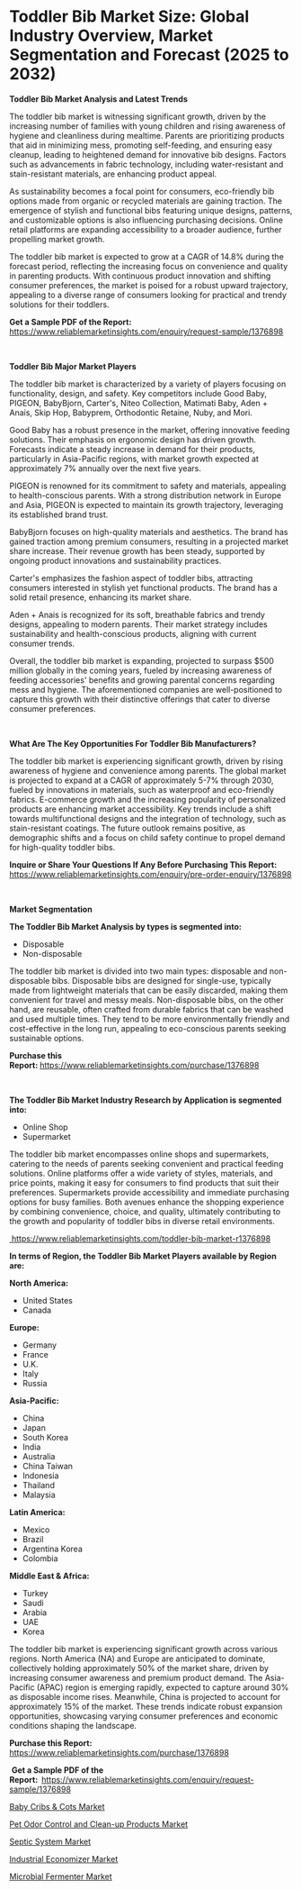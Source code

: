 <p><h1>Toddler Bib Market Size: Global Industry Overview, Market Segmentation and Forecast (2025 to 2032)</h1></p><p><strong>Toddler Bib Market Analysis and Latest Trends</strong></p>
<p><p>The toddler bib market is witnessing significant growth, driven by the increasing number of families with young children and rising awareness of hygiene and cleanliness during mealtime. Parents are prioritizing products that aid in minimizing mess, promoting self-feeding, and ensuring easy cleanup, leading to heightened demand for innovative bib designs. Factors such as advancements in fabric technology, including water-resistant and stain-resistant materials, are enhancing product appeal.</p><p>As sustainability becomes a focal point for consumers, eco-friendly bib options made from organic or recycled materials are gaining traction. The emergence of stylish and functional bibs featuring unique designs, patterns, and customizable options is also influencing purchasing decisions. Online retail platforms are expanding accessibility to a broader audience, further propelling market growth. </p><p>The toddler bib market is expected to grow at a CAGR of 14.8% during the forecast period, reflecting the increasing focus on convenience and quality in parenting products. With continuous product innovation and shifting consumer preferences, the market is poised for a robust upward trajectory, appealing to a diverse range of consumers looking for practical and trendy solutions for their toddlers.</p></p>
<p><strong>Get a Sample PDF of the Report:&nbsp;</strong> <a href="https://www.reliablemarketinsights.com/enquiry/request-sample/1376898?utm_campaign=2748&utm_medium=2&utm_source=Github&utm_content=ia&utm_term=28032025&utm_id=toddler-bib">https://www.reliablemarketinsights.com/enquiry/request-sample/1376898</a></p>
<p>&nbsp;</p>
<p><strong>Toddler Bib Major Market Players</strong></p>
<p><p>The toddler bib market is characterized by a variety of players focusing on functionality, design, and safety. Key competitors include Good Baby, PIGEON, BabyBjorn, Carter's, Niteo Collection, Matimati Baby, Aden + Anais, Skip Hop, Babyprem, Orthodontic Retaine, Nuby, and Mori.</p><p>Good Baby has a robust presence in the market, offering innovative feeding solutions. Their emphasis on ergonomic design has driven growth. Forecasts indicate a steady increase in demand for their products, particularly in Asia-Pacific regions, with market growth expected at approximately 7% annually over the next five years.</p><p>PIGEON is renowned for its commitment to safety and materials, appealing to health-conscious parents. With a strong distribution network in Europe and Asia, PIGEON is expected to maintain its growth trajectory, leveraging its established brand trust.</p><p>BabyBjorn focuses on high-quality materials and aesthetics. The brand has gained traction among premium consumers, resulting in a projected market share increase. Their revenue growth has been steady, supported by ongoing product innovations and sustainability practices. </p><p>Carter's emphasizes the fashion aspect of toddler bibs, attracting consumers interested in stylish yet functional products. The brand has a solid retail presence, enhancing its market share.</p><p>Aden + Anais is recognized for its soft, breathable fabrics and trendy designs, appealing to modern parents. Their market strategy includes sustainability and health-conscious products, aligning with current consumer trends.</p><p>Overall, the toddler bib market is expanding, projected to surpass $500 million globally in the coming years, fueled by increasing awareness of feeding accessories' benefits and growing parental concerns regarding mess and hygiene. The aforementioned companies are well-positioned to capture this growth with their distinctive offerings that cater to diverse consumer preferences.</p></p>
<p>&nbsp;</p>
<p><strong>What Are The Key Opportunities For Toddler Bib Manufacturers?</strong></p>
<p><p>The toddler bib market is experiencing significant growth, driven by rising awareness of hygiene and convenience among parents. The global market is projected to expand at a CAGR of approximately 5-7% through 2030, fueled by innovations in materials, such as waterproof and eco-friendly fabrics. E-commerce growth and the increasing popularity of personalized products are enhancing market accessibility. Key trends include a shift towards multifunctional designs and the integration of technology, such as stain-resistant coatings. The future outlook remains positive, as demographic shifts and a focus on child safety continue to propel demand for high-quality toddler bibs.</p></p>
<p><strong>Inquire or Share Your Questions If Any Before Purchasing This Report:</strong> <a href="https://www.reliablemarketinsights.com/enquiry/pre-order-enquiry/1376898?utm_campaign=2748&utm_medium=2&utm_source=Github&utm_content=ia&utm_term=28032025&utm_id=toddler-bib">https://www.reliablemarketinsights.com/enquiry/pre-order-enquiry/1376898</a></p>
<p>&nbsp;</p>
<p><strong>Market Segmentation</strong></p>
<p><strong>The Toddler Bib Market Analysis by types is segmented into:</strong></p>
<p><ul><li>Disposable</li><li>Non-disposable</li></ul></p>
<p><p>The toddler bib market is divided into two main types: disposable and non-disposable bibs. Disposable bibs are designed for single-use, typically made from lightweight materials that can be easily discarded, making them convenient for travel and messy meals. Non-disposable bibs, on the other hand, are reusable, often crafted from durable fabrics that can be washed and used multiple times. They tend to be more environmentally friendly and cost-effective in the long run, appealing to eco-conscious parents seeking sustainable options.</p></p>
<p><strong>Purchase this Report:&nbsp;</strong><a href="https://www.reliablemarketinsights.com/purchase/1376898?utm_campaign=2748&utm_medium=2&utm_source=Github&utm_content=ia&utm_term=28032025&utm_id=toddler-bib">https://www.reliablemarketinsights.com/purchase/1376898</a></p>
<p>&nbsp;</p>
<p><strong>The Toddler Bib Market Industry Research by Application is segmented into:</strong></p>
<p><ul><li>Online Shop</li><li>Supermarket</li></ul></p>
<p><p>The toddler bib market encompasses online shops and supermarkets, catering to the needs of parents seeking convenient and practical feeding solutions. Online platforms offer a wide variety of styles, materials, and price points, making it easy for consumers to find products that suit their preferences. Supermarkets provide accessibility and immediate purchasing options for busy families. Both avenues enhance the shopping experience by combining convenience, choice, and quality, ultimately contributing to the growth and popularity of toddler bibs in diverse retail environments.</p></p>
<p><a href="https://www.reliablemarketinsights.com/toddler-bib-market-r1376898?utm_campaign=2748&utm_medium=2&utm_source=Github&utm_content=ia&utm_term=28032025&utm_id=toddler-bib">&nbsp;https://www.reliablemarketinsights.com/toddler-bib-market-r1376898</a></p>
<p><strong>In terms of Region, the Toddler Bib Market Players available by Region are:</strong></p>
<p>
    <p> <strong> North America: </strong>
        <ul>
            <li>United States</li>
            <li>Canada</li>
        </ul>
        </p> 
    <p> <strong> Europe: </strong>
        <ul>
            <li>Germany</li>
            <li>France</li>
            <li>U.K.</li>
            <li>Italy</li>
            <li>Russia</li>
        </ul>
        </p> 
    <p> <strong> Asia-Pacific: </strong>
        <ul>
            <li>China</li>
            <li>Japan</li>
            <li>South Korea</li>
            <li>India</li>
            <li>Australia</li>
            <li>China Taiwan</li>
            <li>Indonesia</li>
            <li>Thailand</li>
            <li>Malaysia</li>
        </ul>
        </p> 
    <p> <strong> Latin America: </strong>
        <ul>
            <li>Mexico</li>
            <li>Brazil</li>
            <li>Argentina Korea</li>
            <li>Colombia</li>
        </ul>
        </p> 
    <p> <strong> Middle East & Africa: </strong>
        <ul>
            <li>Turkey</li>
            <li>Saudi</li>
            <li>Arabia</li>
            <li>UAE</li>
            <li>Korea</li>
        </ul>
    </p>
    </p>
<p><p>The toddler bib market is experiencing significant growth across various regions. North America (NA) and Europe are anticipated to dominate, collectively holding approximately 50% of the market share, driven by increasing consumer awareness and premium product demand. The Asia-Pacific (APAC) region is emerging rapidly, expected to capture around 30% as disposable income rises. Meanwhile, China is projected to account for approximately 15% of the market. These trends indicate robust expansion opportunities, showcasing varying consumer preferences and economic conditions shaping the landscape.</p></p>
<p><strong>Purchase this Report: </strong><a href="https://www.reliablemarketinsights.com/purchase/1376898?utm_campaign=2748&utm_medium=2&utm_source=Github&utm_content=ia&utm_term=28032025&utm_id=toddler-bib">https://www.reliablemarketinsights.com/purchase/1376898</a></p>
<p>&nbsp;<strong>Get a Sample PDF of the Report:&nbsp;&nbsp;</strong><a href="https://www.reliablemarketinsights.com/enquiry/request-sample/1376898?utm_campaign=2748&utm_medium=2&utm_source=Github&utm_content=ia&utm_term=28032025&utm_id=toddler-bib">https://www.reliablemarketinsights.com/enquiry/request-sample/1376898</a></p>
<p><strong></strong></p>
<p><p><a href="https://github.com/triattwood9919/Market-Research-Report-List-1/blob/main/baby-cribs-cots-market.md?utm_campaign=2748&utm_medium=2&utm_source=Github&utm_content=ia&utm_term=28032025&utm_id=toddler-bib">Baby Cribs & Cots Market</a></p><p><a href="https://github.com/schwminh2001101/Market-Research-Report-List-1/blob/main/pet-odor-control-and-clean-up-products-market.md?utm_campaign=2748&utm_medium=2&utm_source=Github&utm_content=ia&utm_term=28032025&utm_id=toddler-bib">Pet Odor Control and Clean-up Products Market</a></p><p><a href="https://www.linkedin.com/pulse/current-future-growth-potential-septic-system-market-anticipated-7qite?utm_campaign=2748&utm_medium=2&utm_source=Github&utm_content=ia&utm_term=28032025&utm_id=toddler-bib">Septic System Market</a></p><p><a href="https://www.linkedin.com/pulse/aglobalindustrial-economizer-market-analysis-including-9pdxe?utm_campaign=2748&utm_medium=2&utm_source=Github&utm_content=ia&utm_term=28032025&utm_id=toddler-bib">Industrial Economizer Market</a></p><p><a href="https://www.linkedin.com/pulse/whats-powering-microbial-fermenter-market-key-growth-drivers-f0ise?utm_campaign=2748&utm_medium=2&utm_source=Github&utm_content=ia&utm_term=28032025&utm_id=toddler-bib">Microbial Fermenter Market</a></p></p>